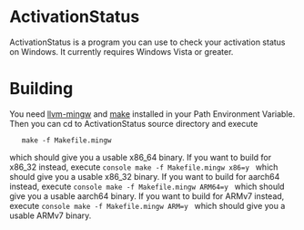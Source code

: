 # ActivationStatus
ActivationStatus is a program you can use to check your activation status on Windows. It currently requires Windows Vista or greater.
# Building
You need [llvm-mingw](https://github.com/mstorsjo/llvm-mingw) and [make](url) installed in your Path Environment Variable. 
Then you can cd to ActivationStatus source directory and execute 
 ```console
    make -f Makefile.mingw
   ```
   which should give you a usable x86_64 binary.
   If you want to build for x86_32 instead, execute 
    ```console
    make -f Makefile.mingw x86=y
    ```
   which should give you a usable x86_32 binary.
   If you want to build for aarch64 instead, execute
    ```console
    make -f Makefile.mingw ARM64=y
    ```
    which should give you a usable aarch64 binary.
    If you want to build for ARMv7 instead, execute 
     ```console
    make -f Makefile.mingw ARM=y
     ```
    which should give you a usable ARMv7 binary.
